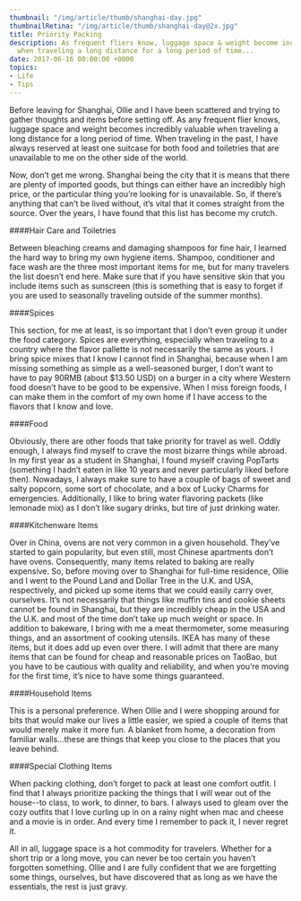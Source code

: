 ```yaml
---
thumbnail: "/img/article/thumb/shanghai-day.jpg"
thumbnailRetina: "/img/article/thumb/shanghai-day@2x.jpg"
title: Priority Packing
description: As frequent fliers know, luggage space & weight become incredibly valuable
  when traveling a long distance for a long period of time...
date: 2017-06-16 00:00:00 +0000
topics:
- Life
- Tips
---
```


Before leaving for Shanghai, Ollie and I have been scattered and trying to gather thoughts and items before setting off. As any frequent flier knows, luggage space and weight becomes incredibly valuable when traveling a long distance for a long period of time. When traveling in the past, I have always reserved at least one suitcase for both food and toiletries that are unavailable to me on the other side of the world. 

Now, don’t get me wrong. Shanghai being the city that it is means that there are plenty of imported goods, but things can either have an incredibly high price, or the particular thing you’re looking for is unavailable. So, if there’s anything that can’t be lived without, it’s vital that it comes straight from the source. Over the years, I have found that this list has become my crutch. 

####Hair Care and Toiletries

Between bleaching creams and damaging shampoos for fine hair, I learned the hard way to bring my own hygiene items. Shampoo, conditioner and face wash are the three most important items for me, but for many travelers the list doesn’t end here. Make sure that if you have sensitive skin that you include items such as sunscreen (this is something that is easy to forget if you are used to seasonally traveling outside of the summer months). 

####Spices

This section, for me at least, is so important that I don’t even group it under the food category. Spices are everything, especially when traveling to a country where the flavor pallette is not necessarily the same as yours. I bring spice mixes that I know I cannot find in Shanghai, because when I am missing something as simple as a well-seasoned burger, I don’t want to have to pay 90RMB (about $13.50 USD) on a burger in a city where Western food doesn’t have to be good to be expensive. When I miss foreign foods, I can make them in the comfort of my own home if I have access to the flavors that I know and love. 

####Food

Obviously, there are other foods that take priority for travel as well. Oddly enough, I always find myself to crave the most bizarre things while abroad. In my first year as a student in Shanghai, I found myself craving PopTarts (something I hadn’t eaten in like 10 years and never particularly liked before then). Nowadays, I always make sure to have a couple of bags of sweet and salty popcorn, some sort of chocolate, and a box of Lucky Charms for emergencies. Additionally, I like to bring water flavoring packets (like lemonade mix) as I don’t like sugary drinks, but tire of just drinking water. 

####Kitchenware Items

Over in China, ovens are not very common in a given household. They’ve started to gain popularity, but even still, most Chinese apartments don’t have ovens. Consequently, many items related to baking are really expensive. So, before moving over to Shanghai for full-time residence, Ollie and I went to the Pound Land and Dollar Tree in the U.K. and USA, respectively, and picked up some items that we could easily carry over, ourselves. It’s not necessarily that things like muffin tins and cookie sheets cannot be found in Shanghai, but they are incredibly cheap in the USA and the U.K. and most of the time don’t take up much weight or space. In addition to bakeware, I bring with me a meat thermometer, some measuring things, and an assortment of cooking utensils. IKEA has many of these items, but it does add up even over there. I will admit that there are many items that can be found for cheap and reasonable prices on TaoBao, but you have to be cautious with quality and reliability, and when you’re moving for the first time, it’s nice to have some things guaranteed. 

####Household Items

This is a personal preference. When Ollie and I were shopping around for bits that would make our lives a little easier, we spied a couple of items that would merely make it more fun. A blanket from home, a decoration from familiar walls...these are things that keep you close to the places that you leave behind. 

####Special Clothing Items

When packing clothing, don’t forget to pack at least one comfort outfit. I find that I always prioritize packing the things that I will wear out of the house--to class, to work, to dinner, to bars. I always used to gleam over the cozy outfits that I love curling up in on a rainy night when mac and cheese and a movie is in order. And every time I remember to pack it, I never regret it. 


All in all, luggage space is a hot commodity for travelers. Whether for a short trip or a long move, you can never be too certain you haven’t forgotten something. Ollie and I are fully confident that we are forgetting some things, ourselves, but have discovered that as long as we have the essentials, the rest is just gravy. 
